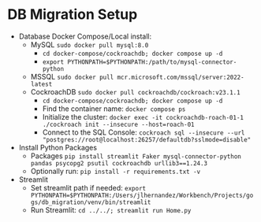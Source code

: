 # DB Migration Setup

* Database Docker Compose/Local install:
  * MySQL `sudo docker pull mysql:8.0`
    * `cd docker-compose/cockroachdb; docker compose up -d`
    * `export PYTHONPATH=$PYTHONPATH:/path/to/mysql-connector-python`
  * MSSQL `sudo docker pull mcr.microsoft.com/mssql/server:2022-latest`
  * CockroachDB `sudo docker pull cockroachdb/cockroach:v23.1.1`
    * `cd docker-compose/cockroachdb; docker compose up -d`
    * Find the container name: `docker compose ps`
    * Initialize the cluster: `docker exec -it cockroachdb-roach-01-1 ./cockroach init --insecure --host=roach-01`
    * Connect to the SQL Console:
      `cockroach sql --insecure --url "postgres://root@localhost:26257/defaultdb?sslmode=disable"`
* Install Python Packages
  * Packages `pip install streamlit Faker mysql-connector-python pandas psycopg2 psutil cockroachdb urllib3==1.24.3`
  * Optionally run: `pip install -r requirements.txt -v`
* Streamlit
  * Set streamlit path if needed: `export PYTHONPATH=$PYTHONPATH:/Users/jlhernandez/Workbench/Projects/gogs/db_migration/venv/bin/streamlit`
  * Run Streamlit: `cd ../../; streamlit run Home.py`
